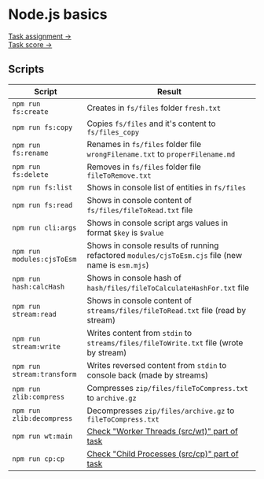 # Node.js basics

[Task assignment →](https://github.com/AlreadyBored/nodejs-assignments/blob/main/assignments/nodejs-basics/assignment.md)  
[Task score →](https://github.com/AlreadyBored/nodejs-assignments/blob/main/assignments/nodejs-basics/score.md)

## Scripts

| Script                     | Result                                                                                                                                                                      |
|----------------------------|-----------------------------------------------------------------------------------------------------------------------------------------------------------------------------|
| `npm run fs:create`        | Creates in `fs/files` folder `fresh.txt`                                                                                                                                    |
| `npm run fs:copy`          | Copies `fs/files` and it's content to `fs/files_copy`                                                                                                                       |
| `npm run fs:rename`        | Renames in `fs/files` folder file `wrongFilename.txt` to `properFilename.md`                                                                                                |
| `npm run fs:delete`        | Removes in `fs/files` folder file `fileToRemove.txt`                                                                                                                        |
| `npm run fs:list`          | Shows in console list of entities in `fs/files`                                                                                                                             |
| `npm run fs:read`          | Shows in console content of `fs/files/fileToRead.txt` file                                                                                                                  |
| `npm run cli:args`         | Shows in console script args values in format `$key` is `$value`                                                                                                            |
| `npm run modules:cjsToEsm` | Shows in console results of running refactored `modules/cjsToEsm.cjs` file (new name is `esm.mjs`)                                                                          |
| `npm run hash:calcHash`    | Shows in console hash of `hash/files/fileToCalculateHashFor.txt` file                                                                                                       |
| `npm run stream:read`      | Shows in console content of `streams/files/fileToRead.txt` file (read by stream)                                                                                            |
| `npm run stream:write`     | Writes content from `stdin` to `streams/files/fileToWrite.txt` file (wrote by stream)                                                                                       |
| `npm run stream:transform` | Writes reversed content from `stdin` to console back (made by streams)                                                                                                      |
| `npm run zlib:compress`    | Compresses `zip/files/fileToCompress.txt` to `archive.gz`                                                                                                                   |
| `npm run zlib:decompress`  | Decompresses `zip/files/archive.gz` to `fileToCompress.txt`                                                                                                                 |
| `npm run wt:main`          | [Check "Worker Threads (src/wt)" part of task](https://github.com/AlreadyBored/nodejs-assignments/blob/main/assignments/nodejs-basics/assignment.md#worker-threads-srcwt)   |
| `npm run cp:cp`            | [Check "Child Processes (src/cp)" part of task](https://github.com/AlreadyBored/nodejs-assignments/blob/main/assignments/nodejs-basics/assignment.md#child-processes-srccp) |
